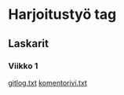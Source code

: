 # Harjoitustyö tag

## Laskarit

### Viikko 1

[gitlog.txt](https://github.com/melxi/at-harjoitustyo/blob/master/laskarit/viikko1/gitlog.txt)
[komentorivi.txt](https://github.com/melxi/at-harjoitustyo/blob/master/laskarit/viikko1/komentorivi.txt)
